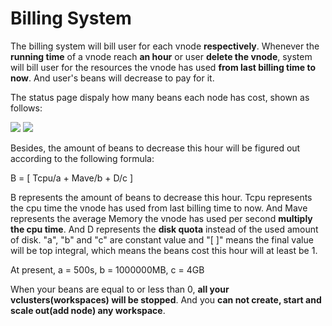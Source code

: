 # Billing System #

The billing system will bill user for each vnode **respectively**.
Whenever the **running time** of a vnode reach **an hour** or user **delete the vnode**, system will bill 
user for the resources the vnode has used **from last billing time to now**.
And user's beans will decrease to pay for it. 

The status page dispaly how many beans each node has cost, shown as follows:

<img src='../images/statusbeans.jpg'>

<img src='../images/realtimebeans.jpg'>

Besides, the amount of beans to decrease this hour will be figured out according to the following formula:

 B = [ Tcpu/a + Mave/b + D/c ]

B represents the amount of beans to decrease this hour. Tcpu represents the cpu time the vnode has used 
from last billing time to now. And Mave represents the average Memory the vnode has used per second **multiply 
the cpu time**. And D represents the **disk quota** instead of the used amount of disk. "a", "b" and "c" are 
constant value and "[ ]" means the final value will be top integral, which means the beans cost this hour 
will at least be 1.

At present, a = 500s, b = 1000000MB, c = 4GB

When your beans are equal to or less than 0, **all your vclusters(workspaces) will be stopped**.
And you **can not create, start and scale out(add node) any workspace**.
